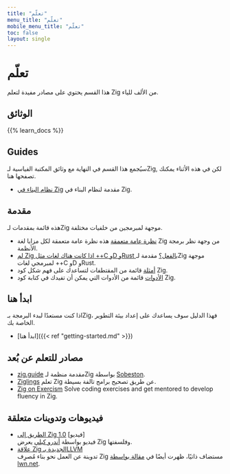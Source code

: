 ```yaml
---
title: "تعلّم"
menu_title: "تعلّم"
mobile_menu_title: "تعلّم"
toc: false
layout: single
---
```


# تعلّم
هذا القسم يحتوي على مصادر مفيدة لتعلم Zig من الألف للياء.

## الوثائق
{{% learn_docs %}}

## Guides
سيُجمع هذا القسم في النهاية مع وثائق المكتبة الفياسية لـZig, لكن
في هذه الأثناء يمكنك تصفحها هنا.

- [نظام البناء في Zig](build-system/)
مقدمة لنظام البناء في Zig.


## مقدمة
هذه قائمة بمقدمات لـZig موجهة لمبرمجين من خلفيات مختلفة.

- [نظرة عامة متعمقة](overview/)
هذه نظرة عامة متعمقة لكل مزايا لغة Zig من وجهة نظر برمجة الأنظمة.
- [لم Zig اذا كانت هناك لغات مثل ++C وD وRust بالفعل؟](why_zig_rust_d_cpp/)
مقدمة لـZig موجهة لمبرمجي لغات ++C وD وRust.
- [أمثلة](samples/)
قائمة من المقتطفات لتساعدك على فهم شكل كود Zig.
- [الأدوات](tools/)
قائمة من الأدوات التي يمكن أن تفيدك في كتابة كود Zig.


## ابدأ هنا
اذا كنت مستعدًا لبدء البرمجة بـZig، فهذا الدليل سوف يساعدك على إعداد بيئة التطوير الخاصة بك.

- [ابدأ هنا]({{< ref "getting-started.md" >}})

## مصادر للتعلم عن بُعد
- [zig.guide](https://zig.guide)
مقدمة منظمة لـZig بواسطة [Sobeston](https://github.com/sobeston).
- [Ziglings](https://ziglings.org)
تعلم Zig عن طريق تصحيح برامج تالفة بسيطة.
- [Zig on Exercism](https://exercism.org/tracks/zig)
Solve coding exercises and get mentored to develop fluency in Zig.

## فيديوهات وتدوينات متعلقة
- [الطريق إلى Zig 1.0](https://www.youtube.com/watch?v=Gv2I7qTux7g) [فيديو]  
فيديو بواسطة [أندرو كيلي](https://andrewkelley.me) يعرض Zig وفلسفتها.
- [علاقة Zig الجديدة بـLLVM](https://kristoff.it/blog/zig-new-relationship-llvm/)  
تدوينة عن العمل نحو بناء مُصرِف Zig مستضاف ذاتيًا، ظهرت أيضًا في [مقالة بواسطة lwn.net](https://lwn.net/Articles/833400/).
